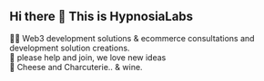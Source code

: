 ## Hi there 👋 This is HypnosiaLabs  

🙋‍♀️ Web3 development solutions & ecommerce consultations and development solution creations.  
🌈 please help and join, we love new ideas  
🍿 Cheese and Charcuterie.. & wine.  

[^1]: Index
[^2]: Roadmap
  Coming soon
